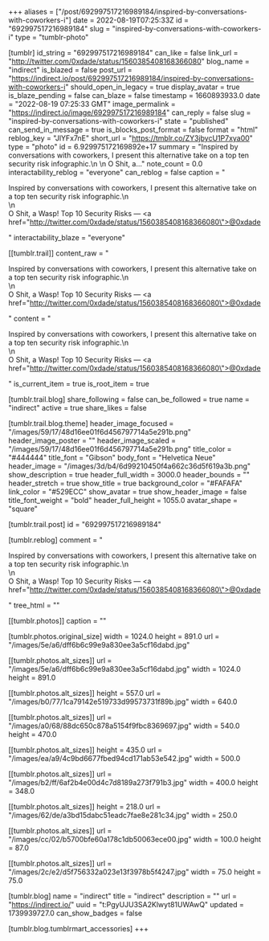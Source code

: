 +++
aliases = ["/post/692997517216989184/inspired-by-conversations-with-coworkers-i"]
date = 2022-08-19T07:25:33Z
id = "692997517216989184"
slug = "inspired-by-conversations-with-coworkers-i"
type = "tumblr-photo"

[tumblr]
id_string = "692997517216989184"
can_like = false
link_url = "http://twitter.com/0xdade/status/1560385408168366080"
blog_name = "indirect"
is_blazed = false
post_url = "https://indirect.io/post/692997517216989184/inspired-by-conversations-with-coworkers-i"
should_open_in_legacy = true
display_avatar = true
is_blaze_pending = false
can_blaze = false
timestamp = 1660893933.0
date = "2022-08-19 07:25:33 GMT"
image_permalink = "https://indirect.io/image/692997517216989184"
can_reply = false
slug = "inspired-by-conversations-with-coworkers-i"
state = "published"
can_send_in_message = true
is_blocks_post_format = false
format = "html"
reblog_key = "JlYFx7nE"
short_url = "https://tmblr.co/ZY3jbycU1P7xya00"
type = "photo"
id = 6.929975172169892e+17
summary = "Inspired by conversations with coworkers, I present this alternative take on a top ten security risk infographic.\n \n O Shit, a..."
note_count = 0.0
interactability_reblog = "everyone"
can_reblog = false
caption = "<p>Inspired by conversations with coworkers, I present this alternative take on a top ten security risk infographic.\n<br/>\n<br/>O Shit, a Wasp! Top 10 Security Risks — <a href=\"http://twitter.com/0xdade/status/1560385408168366080\">@0xdade</a></p>"
interactability_blaze = "everyone"

[[tumblr.trail]]
content_raw = "<p>Inspired by conversations with coworkers, I present this alternative take on a top ten security risk infographic.\n<br>\n<br>O Shit, a Wasp! Top 10 Security Risks — <a href=\"http://twitter.com/0xdade/status/1560385408168366080\">@0xdade</a></p>"
content = "<p>Inspired by conversations with coworkers, I present this alternative take on a top ten security risk infographic.\n<br />\n<br />O Shit, a Wasp! Top 10 Security Risks &mdash; <a href=\"http://twitter.com/0xdade/status/1560385408168366080\">@0xdade</a></p>"
is_current_item = true
is_root_item = true

[tumblr.trail.blog]
share_following = false
can_be_followed = true
name = "indirect"
active = true
share_likes = false

[tumblr.trail.blog.theme]
header_image_focused = "/images/59/17/48d16ee01f6d456797714a5e291b.png"
header_image_poster = ""
header_image_scaled = "/images/59/17/48d16ee01f6d456797714a5e291b.png"
title_color = "#444444"
title_font = "Gibson"
body_font = "Helvetica Neue"
header_image = "/images/3d/b4/6d99210450f4a662c36d5f619a3b.png"
show_description = true
header_full_width = 3000.0
header_bounds = ""
header_stretch = true
show_title = true
background_color = "#FAFAFA"
link_color = "#529ECC"
show_avatar = true
show_header_image = false
title_font_weight = "bold"
header_full_height = 1055.0
avatar_shape = "square"

[tumblr.trail.post]
id = "692997517216989184"

[tumblr.reblog]
comment = "<p>Inspired by conversations with coworkers, I present this alternative take on a top ten security risk infographic.\n<br>\n<br>O Shit, a Wasp! Top 10 Security Risks — <a href=\"http://twitter.com/0xdade/status/1560385408168366080\">@0xdade</a></p>"
tree_html = ""

[[tumblr.photos]]
caption = ""

[tumblr.photos.original_size]
width = 1024.0
height = 891.0
url = "/images/5e/a6/dff6b6c99e9a830ee3a5cf16dabd.jpg"

[[tumblr.photos.alt_sizes]]
url = "/images/5e/a6/dff6b6c99e9a830ee3a5cf16dabd.jpg"
width = 1024.0
height = 891.0

[[tumblr.photos.alt_sizes]]
height = 557.0
url = "/images/b0/77/1ca79142e519733d99573731f89b.jpg"
width = 640.0

[[tumblr.photos.alt_sizes]]
url = "/images/a0/68/88dc650c878a5154f9fbc8369697.jpg"
width = 540.0
height = 470.0

[[tumblr.photos.alt_sizes]]
height = 435.0
url = "/images/ea/a9/4c9bd6677fbed94cd171ab53e542.jpg"
width = 500.0

[[tumblr.photos.alt_sizes]]
url = "/images/b2/ff/6af2b4e00d4c7d8189a273f791b3.jpg"
width = 400.0
height = 348.0

[[tumblr.photos.alt_sizes]]
height = 218.0
url = "/images/62/de/a3bd15dabc51eadc7fae8e281c34.jpg"
width = 250.0

[[tumblr.photos.alt_sizes]]
url = "/images/cc/02/b5700bfe60a178c1db50063ece00.jpg"
width = 100.0
height = 87.0

[[tumblr.photos.alt_sizes]]
url = "/images/2c/e2/d5f756332a023e13f3978b5f4247.jpg"
width = 75.0
height = 75.0

[tumblr.blog]
name = "indirect"
title = "indirect"
description = ""
url = "https://indirect.io/"
uuid = "t:PgyUJU3SA2Klwyt81UWAwQ"
updated = 1739939727.0
can_show_badges = false

[tumblr.blog.tumblrmart_accessories]
+++
